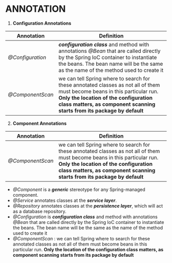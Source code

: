 # ANNOTATION
1.  **Configuration Annotations**

|  Annotation |  Definition |   
|---|---|
|  _@Configuration_ |   _**configuration class**_ and method with annotations _@Bean_ that are called directly by the Spring IoC container to instantiate the beans. The bean name will be the same as the name of the method used to create it |
| _@ComponentScan_  |  we can tell Spring where to search for these annotated classes as not all of them must become beans in this particular run. **Only the location of the configuration class matters, as component scanning starts from its package by default** | 

2. **Component Annotations**

| Annotation  | Definition  | 
|---|---|
| _@ComponentScan_  |  we can tell Spring where to search for these annotated classes as not all of them must become beans in this particular run. **Only the location of the configuration class matters, as component scanning starts from its package by default** | 

-   _@Component_  is a _**generic**_ stereotype for any Spring-managed component.
-   _@Service_  annotates classes at the _**service layer**_.
-   _@Repository_  annotates classes at the _**persistence layer**_, which will act as a database repository.
- _@Configuration_ is _**configuration class**_ and method with annotations _@Bean_ that are called directly by the Spring IoC container to instantiate the beans. The bean name will be the same as the name of the method used to create it
- _@ComponentScan_ : we can tell Spring where to search for these annotated classes as not all of them must become beans in this particular run. **Only the location of the configuration class matters, as component scanning starts from its package by default**
<!--stackedit_data:
eyJoaXN0b3J5IjpbMTIwNDY4NDUzOSw5Mzg0MDUwMzMsLTIwNj
I1NzEzMDQsNDE5MTQ0NjgxLDI0MTMzMzQ1NF19
-->